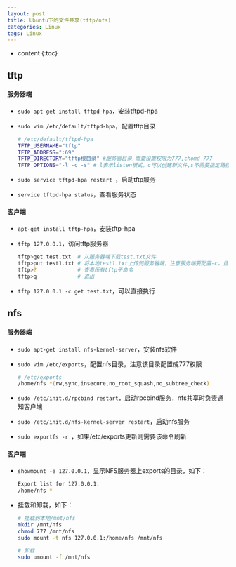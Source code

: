 ```yaml
---
layout: post
title: Ubuntu下的文件共享(tftp/nfs)
categories: Linux
tags: Linux
---
```


* content
{:toc}

## tftp

####  服务器端

* `sudo apt-get install tftpd-hpa`，安装tftpd-hpa

* `sudo vim /etc/default/tftpd-hpa`，配置tftp目录

  ```bash
  # /etc/default/tftpd-hpa
  TFTP_USERNAME="tftp"
  TFTP_ADDRESS=":69"
  TFTP_DIRECTORY="tftp根目录" #服务器目录,需要设置权限为777,chomd 777
  TFTP_OPTIONS="-l -c -s" # l表示listen模式，c可以创建新文件,s不需要指定路径
  ```

* `sudo service tftpd-hpa restart `，启动tftp服务

* `service tftpd-hpa status`，查看服务状态


#### 客户端

* `apt-get install tftp-hpa`，安装tftp-hpa

* `tftp 127.0.0.1`，访问tftp服务器

  ```bash
  tftp>get test.txt  # 从服务器端下载test.txt文件
  tftp>put test1.txt # 将本地test1.txt上传到服务器端，注意服务端要配置-c，且777权限
  tftp>?             # 查看所有tftp子命令
  tftp>q             # 退出
  ```

* `tftp 127.0.0.1 -c get test.txt`，可以直接执行



## nfs

#### 服务器端

* `sudo apt-get install nfs-kernel-server`，安装nfs软件

* `sudo vim /etc/exports`，配置nfs目录，注意该目录配置成777权限

  ```bash
  # /etc/exports
  /home/nfs *(rw,sync,insecure,no_root_squash,no_subtree_check)
  ```

* `sudo /etc/init.d/rpcbind restart`，启动rpcbind服务，nfs共享时负责通知客户端

* `sudo /etc/init.d/nfs-kernel-server restart`，启动nfs服务

* `sudo exportfs -r `，如果/etc/exports更新则需要该命令刷新

#### 客户端

* `showmount -e 127.0.0.1`，显示NFS服务器上exports的目录，如下：

  ```bash
  Export list for 127.0.0.1:
  /home/nfs *
  ```

* 挂载和卸载，如下：

  ```bash
  # 挂载到本地/mnt/nfs
  mkdir /mnt/nfs
  chmod 777 /mnt/nfs
  sudo mount -t nfs 127.0.0.1:/home/nfs /mnt/nfs
  
  # 卸载
  sudo umount -f /mnt/nfs
  ```

  